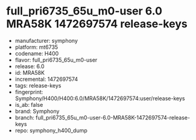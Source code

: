 # full_pri6735_65u_m0-user 6.0 MRA58K 1472697574 release-keys
- manufacturer: symphony
- platform: mt6735
- codename: H400
- flavor: full_pri6735_65u_m0-user
- release: 6.0
- id: MRA58K
- incremental: 1472697574
- tags: release-keys
- fingerprint: Symphony/H400/H400:6.0/MRA58K/1472697574:user/release-keys
- is_ab: false
- brand: Symphony
- branch: full_pri6735_65u_m0-user-6.0-MRA58K-1472697574-release-keys
- repo: symphony_h400_dump
